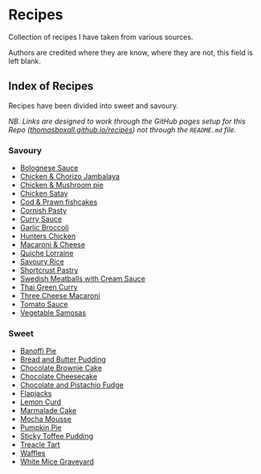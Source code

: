 # Recipes
Collection of recipes I have taken from various sources.

Authors are credited where they are know, where they are not, this field is left blank.

## Index of Recipes
Recipes have been divided into sweet and savoury.

*NB. Links are designed to work through the GitHub pages setup for this Repo ([thomasboxall.github.io/recipes](https://thomasboxall.github.io/recipes)) not through the `README.md` file.*

### Savoury
* [Bolognese Sauce](savoury/bolognese)
* [Chicken & Chorizo Jambalaya](savoury/chicken-chorizo-jambalaya)
* [Chicken & Mushroom pie](savoury/chicken-mushroom-pie)
* [Chicken Satay](savoury/chicken-satay)
* [Cod & Prawn fishcakes](savoury/cod-prawn-fishcakes)
* [Cornish Pasty](savoury/cornish-pasty)
* [Curry Sauce](savoury/curry-sauce)
* [Garlic Broccoli](savoury/garlic-broccoli)
* [Hunters Chicken](savoury/hunters-chicken)
* [Macaroni & Cheese](savoury/macaroni-cheese)
* [Quiche Lorraine](savoury/quiche-lorraine)
* [Savoury Rice](savoury/savoury-rice)
* [Shortcrust Pastry](savoury/shortcrust-pastry)
* [Swedish Meatballs with Cream Sauce](savoury/swedish-meatballs-with-cream-sauce)
* [Thai Green Curry](savoury/thai-green-curry)
* [Three Cheese Macaroni](savoury/three-cheese-macaroni)
* [Tomato Sauce](savoury/tomato-sauce)
* [Vegetable Samosas](savoury/vegetable-samosa)

### Sweet
* [Banoffi Pie](sweet/banoffi-pie)
* [Bread and Butter Pudding](sweet/bread-and-butter-pudding)
* [Chocolate Brownie Cake](sweet/chocolate-brownie-cake)
* [Chocolate Cheesecake](sweet/chocolate-cheesecake)
* [Chocolate and Pistachio Fudge](sweet/chocolate-pistachio-fudge)
* [Flapjacks](sweet/flapjacks)
* [Lemon Curd](sweet/lemon-curd)
* [Marmalade Cake](sweet/marmalade-cake)
* [Mocha Mousse](sweet/mocha-mousse)
* [Pumpkin Pie](sweet/pumpkin-pie)
* [Sticky Toffee Pudding](sweet/sticky-toffee-pudding)
* [Treacle Tart](sweet/treacle-tart)
* [Waffles](sweet/waffles)
* [White Mice Graveyard](sweet/white-mice-graveyard)